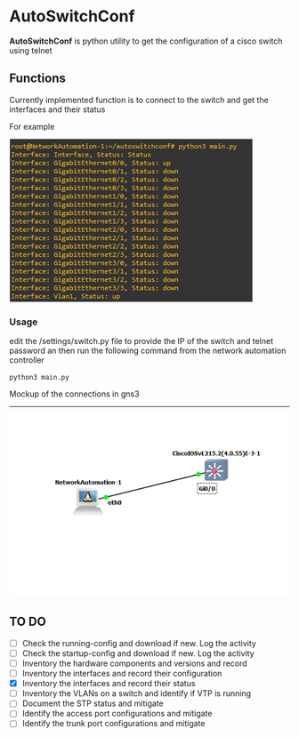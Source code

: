 # AutoSwitchConf
**AutoSwitchConf** is python utility to get the configuration of a cisco switch using telnet

## Functions
Currently implemented function is to connect to the switch and get the interfaces and their status

For example

![Tux the Linux Mascot](out.png)


### Usage

edit the /settings/switch.py file to provide the IP of the switch and telnet password an then run the following command from the network automation controller





``` 
python3 main.py
```





Mockup of the connections in gns3

---

![gns3](gns3.png)

## TO DO

- [ ] Check the running-config and download if new. Log the activity
- [ ] Check the startup-config and download if new. Log the activity
- [ ] Inventory the hardware components and versions and record
- [ ] Inventory the interfaces and record their configuration
- [x] Inventory the interfaces and record their status
- [ ] Inventory the VLANs on a switch and identify if VTP is running
- [ ] Document the STP status and mitigate
- [ ] Identify the access port configurations and mitigate
- [ ] Identify the trunk port configurations and mitigate
